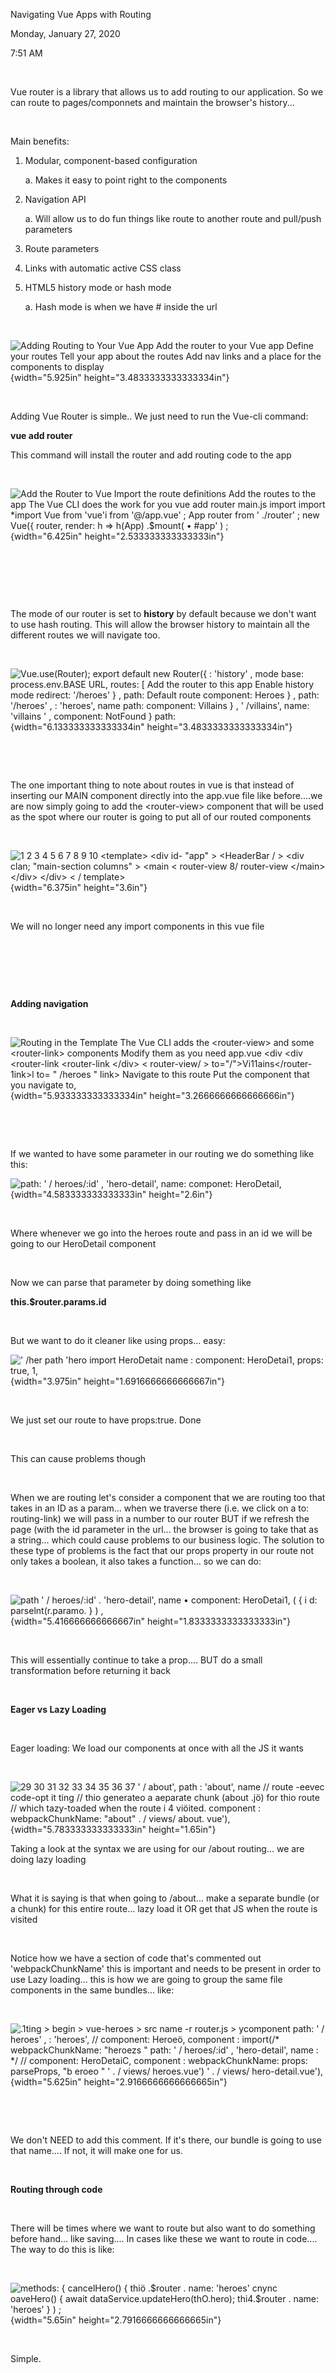 Navigating Vue Apps with Routing

Monday, January 27, 2020

7:51 AM

 

Vue router is a library that allows us to add routing to our application. So we can route to pages/componnets and maintain the browser\'s history...

 

Main benefits:

1.  Modular, component-based configuration

    a.  Makes it easy to point right to the components

2.  Navigation API

    a.  Will allow us to do fun things like route to another route and pull/push parameters

3.  Route parameters

4.  Links with automatic active CSS class

5.  HTML5 history mode or hash mode

    a.  Hash mode is when we have \# inside the url

 

![Adding Routing to Your Vue App Add the router to your Vue app Define your routes Tell your app about the routes Add nav links and a place for the components to display ](005_Navigating_Vue_Apps_with_Routing_000.png){width="5.925in" height="3.4833333333333334in"}

 

Adding Vue Router is simple.. We just need to run the Vue-cli command:

**vue add router**

This command will install the router and add routing code to the app

 

![Add the Router to Vue Import the route definitions Add the routes to the app The Vue CLI does the work for you vue add router main.js import import \*import Vue from \'vue\'i from \'@/app.vue\' ; App router from \' ./router\' ; new Vue({ router, render: h =\> h(App) .\$mount( • #app\' ) ; ](005_Navigating_Vue_Apps_with_Routing_001.png){width="6.425in" height="2.533333333333333in"}

 

 

 

The mode of our router is set to **history** by default because we don\'t want to use hash routing. This will allow the browser history to maintain all the different routes we will navigate too.

 

![Vue.use(Router); export default new Router({ : \'history\' , mode base: process.env.BASE URL, routes: \[ Add the router to this app Enable history mode redirect: \'/heroes\' } , path: Default route component: Heroes } , path: \'/heroes\' , : \'heroes\', name path: component: Villains } , \' /villains\', name: \'villains \' , component: NotFound } path: ](005_Navigating_Vue_Apps_with_Routing_002.png){width="6.133333333333334in" height="3.4833333333333334in"}

 

 

The one important thing to note about routes in vue is that instead of inserting our MAIN component directly into the app.vue file like before....we are now simply going to add the \<router-view\> component that will be used as the spot where our router is going to put all of our routed components

 

![1 2 3 4 5 6 7 8 9 10 \<template\> \<div id- \"app\" \> \<HeaderBar / \> \<div clan; \"main-section columns\" \> \<main \< router-view 8/ router-view \</main\> \</div\> \</div\> \< / template\> ](005_Navigating_Vue_Apps_with_Routing_003.png){width="6.375in" height="3.6in"}

 

We will no longer need any import components in this vue file

 

 

 

**Adding navigation**

 

![Routing in the Template The Vue CLI adds the \<router-view\> and some \<router-link\> components Modify them as you need app.vue \<div \<div \<router-link \<router-link \</div\> \< router-view/ \> to=\"/\"\>Vi11ains\</router-1ink\>l to= \" /heroes \" link\> Navigate to this route Put the component that you navigate to, ](005_Navigating_Vue_Apps_with_Routing_004.png){width="5.933333333333334in" height="3.2666666666666666in"}

 

 

If we wanted to have some parameter in our routing we do something like this:

![path: \' / heroes/:id\' , \'hero-detail\', name: componet: HeroDetaiI, ](005_Navigating_Vue_Apps_with_Routing_005.png){width="4.583333333333333in" height="2.6in"}

 

Where whenever we go into the heroes route and pass in an id we will be going to our HeroDetail component

 

Now we can parse that parameter by doing something like

**this.\$router.params.id**

 

But we want to do it cleaner like using props... easy:

![\' /her path \'hero import HeroDetait name : component: HeroDetai1, props: true, 1, ](005_Navigating_Vue_Apps_with_Routing_006.png){width="3.975in" height="1.6916666666666667in"}

 

We just set our route to have props:true. Done

 

This can cause problems though

 

When we are routing let\'s consider a component that we are routing too that takes in an ID as a param... when we traverse there (i.e. we click on a to: routing-link) we will pass in a number to our router BUT if we refresh the page (with the id parameter in the url... the browser is going to take that as a string... which could cause problems to our business logic. The solution to these type of problems is the fact that our props property in our route not only takes a boolean, it also takes a function... so we can do:

 

![path \' / heroes/:id\' . \'hero-detail\', name • component: HeroDetai1, ( { i d: parselnt(r.paramo. } ) , ](005_Navigating_Vue_Apps_with_Routing_007.png){width="5.416666666666667in" height="1.8333333333333333in"}

 

This will essentially continue to take a prop.... BUT do a small transformation before returning it back

 

**Eager vs Lazy Loading**

 

Eager loading: We load our components at once with all the JS it wants

 

![29 30 31 32 33 34 35 36 37 \' / about\', path : \'about\', name // route -eevec code-opt it ting // thio generateo a aeparate chunk (about .jö) for thio route // which tazy-toaded when the route i 4 viöited. component : webpackChunkName: \"about\" . / views/ about. vue\'), ](005_Navigating_Vue_Apps_with_Routing_008.png){width="5.783333333333333in" height="1.65in"}

Taking a look at the syntax we are using for our /about routing... we are doing lazy loading

 

What it is saying is that when going to /about... make a separate bundle (or a chunk) for this entire route... lazy load it OR get that JS when the route is visited

 

Notice how we have a section of code that\'s commented out \'webpackChunkName\' this is important and needs to be present in order to use Lazy loading... this is how we are going to group the same file components in the same bundles... like:

 

![.1ting \> begin \> vue-heroes \> src name -r router.js \> ycomponent path: \' / heroes\' , : \'heroes\', // component: Heroeö, component : import(/\* webpackChunkName: \"heroezs \" path: \' / heroes/:id\' , \'hero-detail\', name : \*/ // component: HeroDetaiC, component : webpackChunkName: props: parseProps, \"b eroeo \" \' . / views/ heroes.vue\') \' . / views/ hero-detail.vue\'), ](005_Navigating_Vue_Apps_with_Routing_009.png){width="5.625in" height="2.9166666666666665in"}

 

 

We don't NEED to add this comment. If it\'s there, our bundle is going to use that name.... If not, it will make one for us.

 

**Routing through code**

 

There will be times where we want to route but also want to do something before hand... like saving.... In cases like these we want to route in code.... The way to do this is like:

 

![methods: { cancelHero() { thiö .\$router . name: \'heroes\' cnync oaveHero() { await dataService.updateHero(thO.hero); thi4.\$router . name: \'heroes\' } ) ; ](005_Navigating_Vue_Apps_with_Routing_010.png){width="5.65in" height="2.7916666666666665in"}

 

Simple.
